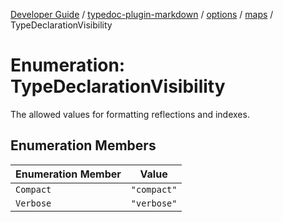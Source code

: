 [Developer Guide](../../../../../README.md) / [typedoc-plugin-markdown](../../../../README.md) / [options](../../../README.md) / [maps](../README.md) / TypeDeclarationVisibility

# Enumeration: TypeDeclarationVisibility

The allowed values for formatting reflections and indexes.

## Enumeration Members

| Enumeration Member | Value       |
| ------------------ | ----------- |
| `Compact`          | `"compact"` |
| `Verbose`          | `"verbose"` |
